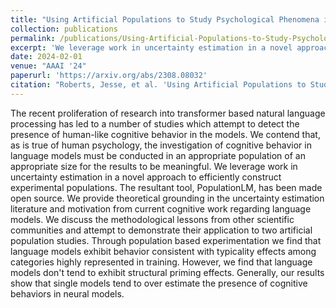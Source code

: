 ```yaml
---
title: "Using Artificial Populations to Study Psychological Phenomena in Neural Models"
collection: publications
permalink: /publications/Using-Artificial-Populations-to-Study-Psychological-Phenomena-in-Neural-Models
excerpt: 'We leverage work in uncertainty estimation in a novel approach to efficiently construct experimental populations. The resultant tool, PopulationLM, has been made open source. We provide theoretical grounding in the uncertainty estimation literature and motivation from current cognitive work regarding language models.'
date: 2024-02-01
venue: "AAAI '24"
paperurl: 'https://arxiv.org/abs/2308.08032'
citation: "Roberts, Jesse, et al. 'Using Artificial Populations to Study Psychological Phenomena in Neural Models.' Proceedings of the AAAI Conference on Artificial Intelligence. Vol. 38. No. 17. 2024."
---
```


The recent proliferation of research into transformer based natural language processing has led to a number of studies which attempt to detect the presence of human-like cognitive behavior in the models. We contend that, as is true of human psychology, the investigation of cognitive behavior in language models must be conducted in an appropriate population of an appropriate size for the results to be meaningful. We leverage work in uncertainty estimation in a novel approach to efficiently construct experimental populations. The resultant tool, PopulationLM, has been made open source. We provide theoretical grounding in the uncertainty estimation literature and motivation from current cognitive work regarding language models. We discuss the methodological lessons from other scientific communities and attempt to demonstrate their application to two artificial population studies. Through population based experimentation we find that language models exhibit behavior consistent with typicality effects among categories highly represented in training. However, we find that language models don't tend to exhibit structural priming effects. Generally, our results show that single models tend to over estimate the presence of cognitive behaviors in neural models.
